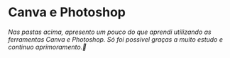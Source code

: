# Canva e Photoshop
*Nas pastas acima, apresento um pouco do que aprendi utilizando as ferramentas Canva e Photoshop. Só foi possivel graças a muito estudo e continuo aprimoramento.🚀*

